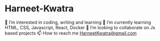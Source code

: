# Harneet-Kwatra

👀 I’m interested in coding, writing and learning
🌱 I’m currently learning HTML, CSS, Javascript, React, Docker
💞️ I’m looking to collaborate on Js based projects
📫 How to reach me HarneetKwatra@gmail.com
